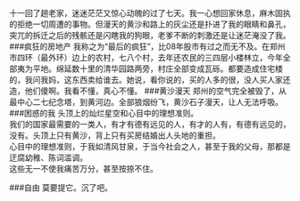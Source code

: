 十一回了趟老家，迷迷茫茫又惊心动魄的过了七天。我一心想回家休息，麻木固执的拒绝一切周遭的事物。但漫天的黄沙和路上的灰尘还是扑进了我的眼睛和鼻孔，突兀的拆迁之后的残骸还是闪瞎我的狗眼，老爹不断的刺激还是让迷茫淹没了我。
###疯狂的房地产
我称之为“最后的疯狂”，比08年股市有过之而无不及。在郑州市四环（最外环）边上的农村，七八个村，去年还农民的三四层小楼林立，今年全部夷为平地。绵延数十里的清华园路两旁，村庄全部变成瓦砾。都要造成住宅楼的，我问我妈，这东西卖给谁去。她说，看你说的，买的人多的很，没人买人家还造，他们傻啊。我看不懂，真心不懂。
###黄沙漫天
郑州的空气完全被毁了，从最中心二七纪念塔，到黄河边。全部狼烟纷飞，黄沙石子漫天，让人无法呼吸。
###困惑的我
头顶上的灿烂星空和心目中的理想准则。  
我们的国家最需要的一类人，有才有德有远见的人，有才的人有，有德有远见的，没有。头顶上只有黄沙，背上只有买房结婚出人头地的重担。  
心目中的理想准则，于我如清风甘泉，于当今社会之人，甚至于我的父母，那都是迂腐幼稚、陈词滥调。   
这些无一不使我痛苦万分，甚至按捺不住。
 
###自由
莫要提它。沉了吧。

